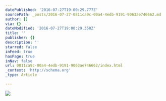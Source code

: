 ```yaml
---
datePublished: '2016-07-27T19:00:29.777Z'
sourcePath: _posts/2016-07-27-0811ca9c-00a4-4edb-9191-9063ae746662.md
author: []
via: {}
dateModified: '2016-07-27T19:00:29.350Z'
title: ''
publisher: {}
description: ''
starred: false
inFeed: true
hasPage: true
inNav: false
url: 0811ca9c-00a4-4edb-9191-9063ae746662/index.html
_context: 'http://schema.org'
_type: Article

---
```

![](https://imgflo.herokuapp.com/graph/vahj1ThiexotieMo/89bb37d476f8bc231e81bf874551be78/croprotate.jpg?cropheight=1079&cropwidth=1350&degrees=0&input=https%3A%2F%2Fthe-grid-user-content.s3-us-west-2.amazonaws.com%2F461c4f9c-381d-4cb3-8b78-3b7b714792d2.jpg&x=0&y=0)